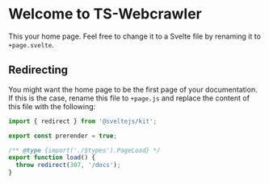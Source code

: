 <div style="max-width: 992px; margin: 0 auto;">

# Welcome to TS-Webcrawler

This your home page. Feel free to change it to a Svelte file by renaming it to `+page.svelte`.

## Redirecting

You might want the home page to be the first page of your documentation. If this is the case,
rename this file to `+page.js` and replace the content of this file with the following:

```js copy
import { redirect } from '@sveltejs/kit';

export const prerender = true;

/** @type {import('./$types').PageLoad} */
export function load() {
  throw redirect(307, '/docs');
}
```

</div>
